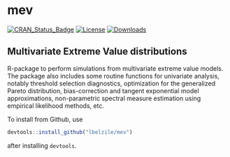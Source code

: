 # mev

[![CRAN_Status_Badge](https://www.r-pkg.org/badges/version/mev)](https://cran.r-project.org/package=mev)
[![License](https://img.shields.io/badge/license-GPL%20%28%3E=%203%29-blue.svg?style=flat)](http://www.gnu.org/licenses/gpl-3.0.html) 
[![Downloads](http://cranlogs.r-pkg.org/badges/mev?color=brightgreen)](http://www.r-pkg.org/pkg/mev)

## Multivariate Extreme Value distributions

R-package to perform simulations from multivariate extreme value models. The package also includes
some routine functions for univariate analysis, notably threshold selection diagnostics, optimization
for the generalized Pareto distribution, bias-correction and tangent exponential model approximations,
non-parametric spectral measure estimation using empirical likelihood methods, etc.


To install from Github, use 

```R
devtools::install_github("lbelzile/mev")
```

after installing `devtools`.
